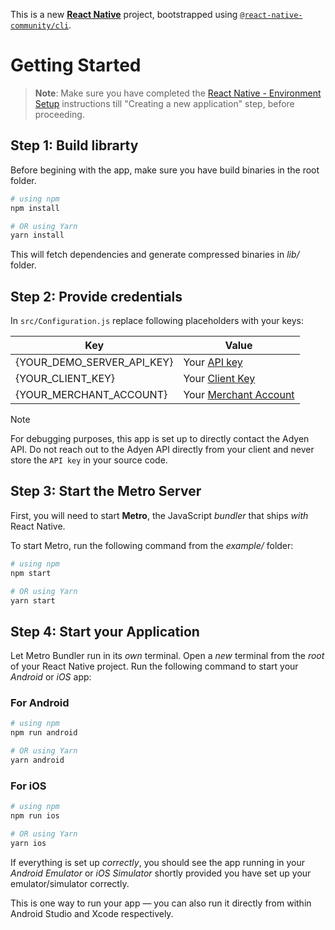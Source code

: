 This is a new [**React Native**](https://reactnative.dev) project, bootstrapped using [`@react-native-community/cli`](https://github.com/react-native-community/cli).

# Getting Started

>**Note**: Make sure you have completed the [React Native - Environment Setup](https://reactnative.dev/docs/environment-setup) instructions till "Creating a new application" step, before proceeding.

## Step 1: Build librarty

Before begining with the app, make sure you have build binaries in the root folder.

```bash
# using npm
npm install

# OR using Yarn
yarn install
```

This will fetch dependencies and generate compressed binaries in *lib/* folder.

## Step 2: Provide credentials

 In `src/Configuration.js` replace following placeholders with your keys:

 | Key | Value |
 | --- | --- |
 | {YOUR_DEMO_SERVER_API_KEY} | Your [API key](https://docs.adyen.com/development-resources/how-to-get-the-api-key) | 
 | {YOUR_CLIENT_KEY} | Your [Client Key](https://docs.adyen.com/development-resources/client-side-authentication#get-your-client-key) |
 | {YOUR_MERCHANT_ACCOUNT} | Your [Merchant Account](https://docs.adyen.com/account/account-structure/#merchant-accounts) |

> [!NOTE]
> For debugging purposes, this app is set up to directly contact the Adyen API. 
> Do not reach out to the Adyen API directly from your client and never store the `API key` in your source code.

## Step 3: Start the Metro Server

First, you will need to start **Metro**, the JavaScript _bundler_ that ships _with_ React Native.

To start Metro, run the following command from the *example/* folder:

```bash
# using npm
npm start

# OR using Yarn
yarn start
```

## Step 4: Start your Application

Let Metro Bundler run in its _own_ terminal. Open a _new_ terminal from the _root_ of your React Native project. Run the following command to start your _Android_ or _iOS_ app:

### For Android

```bash
# using npm
npm run android

# OR using Yarn
yarn android
```

### For iOS

```bash
# using npm
npm run ios

# OR using Yarn
yarn ios
```

If everything is set up _correctly_, you should see the app running in your _Android Emulator_ or _iOS Simulator_ shortly provided you have set up your emulator/simulator correctly.

This is one way to run your app — you can also run it directly from within Android Studio and Xcode respectively.
